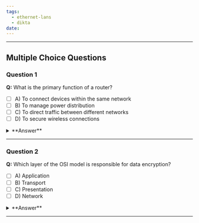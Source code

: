 ```yaml
---
tags:
  - ethernet-lans
  - dikta
date:
---
```


---

## Multiple Choice Questions

### Question 1
**Q:** What is the primary function of a router?

- [ ] A) To connect devices within the same network
- [ ] B) To manage power distribution
- [ ] C) To direct traffic between different networks
- [ ] D) To secure wireless connections

<details>
<summary>**Answer**</summary>
C) To direct traffic between different networks
</details>

---

### Question 2
**Q:** Which layer of the OSI model is responsible for data encryption?

- [ ] A) Application
- [ ] B) Transport
- [ ] C) Presentation
- [ ] D) Network

<details>
<summary>**Answer**</summary>
C) Presentation
</details>

---
